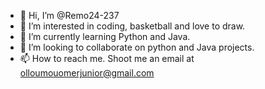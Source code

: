 - 👋 Hi, I’m @Remo24-237
- 👀 I’m interested in coding, basketball and love to draw.
- 🌱 I’m currently learning Python and Java.
- 💞️ I’m looking to collaborate on python and Java projects.
- 📫 How to reach me. Shoot me an email at olloumouomerjunior@gmail.com

<!---
Remo24-237/Remo24-237 is a ✨ special ✨ repository because its `README.md` (this file) appears on your GitHub profile.
You can click the Preview link to take a look at your changes.
--->
